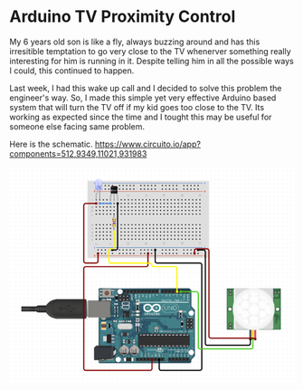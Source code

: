 # Arduino TV Proximity Control

My 6 years old son is like a fly, always buzzing around and has this irresitible temptation to go very close to the TV whenerver something really interesting for him is running in it. Despite telling him in all the possible ways I could, this continued to happen.

Last week, I had this wake up call and I decided to solve this problem the engineer's way. So, I made this simple yet very effective Arduino based system that will turn the TV off if my kid goes too close to the TV. Its working as expected since the time and I tought this may be useful for someone else facing same problem. 

Here is the schematic.
https://www.circuito.io/app?components=512,9349,11021,931983

![Screenshot of ColorPickerView](https://github.com/SureshkumarKV/ArduinoTVProximityControl/blob/master/schematic.png)

